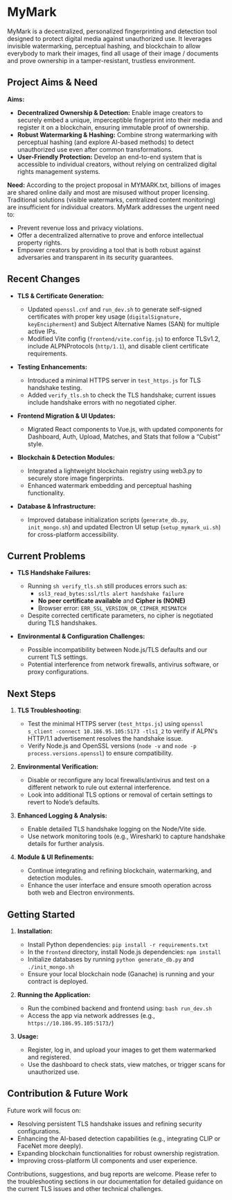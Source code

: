 # MyMark

MyMark is a decentralized, personalized fingerprinting and detection tool designed to protect digital media against unauthorized use. It leverages invisible watermarking, perceptual hashing, and blockchain to allow everybody to mark their images, find all usage of their image / documents and prove ownership in a tamper-resistant, trustless environment.

## Project Aims & Need

**Aims:**
- **Decentralized Ownership & Detection:** Enable image creators to securely embed a unique, imperceptible fingerprint into their media and register it on a blockchain, ensuring immutable proof of ownership.
- **Robust Watermarking & Hashing:** Combine strong watermarking with perceptual hashing (and explore AI-based methods) to detect unauthorized use even after common transformations.
- **User-Friendly Protection:** Develop an end-to-end system that is accessible to individual creators, without relying on centralized digital rights management systems.

**Need:**
According to the project proposal in MYMARK.txt, billions of images are shared online daily and most are misused without proper licensing. Traditional solutions (visible watermarks, centralized content monitoring) are insufficient for individual creators. MyMark addresses the urgent need to:
- Prevent revenue loss and privacy violations.
- Offer a decentralized alternative to prove and enforce intellectual property rights.
- Empower creators by providing a tool that is both robust against adversaries and transparent in its security guarantees.

## Recent Changes

- **TLS & Certificate Generation:**
  - Updated `openssl.cnf` and `run_dev.sh` to generate self-signed certificates with proper key usage (`digitalSignature, keyEncipherment`) and Subject Alternative Names (SAN) for multiple active IPs.
  - Modified Vite config (`frontend/vite.config.js`) to enforce TLSv1.2, include ALPNProtocols (`http/1.1`), and disable client certificate requirements.

- **Testing Enhancements:**
  - Introduced a minimal HTTPS server in `test_https.js` for TLS handshake testing.
  - Added `verify_tls.sh` to check the TLS handshake; current issues include handshake errors with no negotiated cipher.

- **Frontend Migration & UI Updates:**
  - Migrated React components to Vue.js, with updated components for Dashboard, Auth, Upload, Matches, and Stats that follow a “Cubist” style.

- **Blockchain & Detection Modules:**
  - Integrated a lightweight blockchain registry using web3.py to securely store image fingerprints.
  - Enhanced watermark embedding and perceptual hashing functionality.

- **Database & Infrastructure:**
  - Improved database initialization scripts (`generate_db.py`, `init_mongo.sh`) and updated Electron UI setup (`setup_mymark_ui.sh`) for cross-platform accessibility.

## Current Problems

- **TLS Handshake Failures:**
  - Running `sh verify_tls.sh` still produces errors such as:
    - `ssl3_read_bytes:ssl/tls alert handshake failure`
    - **No peer certificate available** and **Cipher is (NONE)**
    - Browser error: `ERR_SSL_VERSION_OR_CIPHER_MISMATCH`
  - Despite corrected certificate parameters, no cipher is negotiated during TLS handshakes.

- **Environmental & Configuration Challenges:**
  - Possible incompatibility between Node.js/TLS defaults and our current TLS settings.
  - Potential interference from network firewalls, antivirus software, or proxy configurations.

## Next Steps

1. **TLS Troubleshooting:**
   - Test the minimal HTTPS server (`test_https.js`) using `openssl s_client -connect 10.186.95.105:5173 -tls1_2` to verify if ALPN's HTTP/1.1 advertisement resolves the handshake issue.
   - Verify Node.js and OpenSSL versions (`node -v` and `node -p process.versions.openssl`) to ensure compatibility.

2. **Environmental Verification:**
   - Disable or reconfigure any local firewalls/antivirus and test on a different network to rule out external interference.
   - Look into additional TLS options or removal of certain settings to revert to Node’s defaults.

3. **Enhanced Logging & Analysis:**
   - Enable detailed TLS handshake logging on the Node/Vite side.
   - Use network monitoring tools (e.g., Wireshark) to capture handshake details for further analysis.

4. **Module & UI Refinements:**
   - Continue integrating and refining blockchain, watermarking, and detection modules.
   - Enhance the user interface and ensure smooth operation across both web and Electron environments.

## Getting Started

1. **Installation:**
   - Install Python dependencies: `pip install -r requirements.txt`
   - In the `frontend` directory, install Node.js dependencies: `npm install`
   - Initialize databases by running `python generate_db.py` and `./init_mongo.sh`
   - Ensure your local blockchain node (Ganache) is running and your contract is deployed.

2. **Running the Application:**
   - Run the combined backend and frontend using: `bash run_dev.sh`
   - Access the app via network addresses (e.g., `https://10.186.95.105:5173/`)

3. **Usage:**
   - Register, log in, and upload your images to get them watermarked and registered.
   - Use the dashboard to check stats, view matches, or trigger scans for unauthorized use.

## Contribution & Future Work

Future work will focus on:
- Resolving persistent TLS handshake issues and refining security configurations.
- Enhancing the AI-based detection capabilities (e.g., integrating CLIP or FaceNet more deeply).
- Expanding blockchain functionalities for robust ownership registration.
- Improving cross-platform UI components and user experience.

Contributions, suggestions, and bug reports are welcome. Please refer to the troubleshooting sections in our documentation for detailed guidance on the current TLS issues and other technical challenges.
